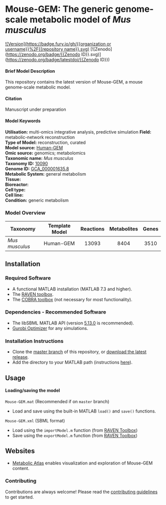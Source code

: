 
# Mouse-GEM: The generic genome-scale metabolic model of _Mus musculus_

[![Version](https://badge.fury.io/gh/{{organization or username}}%2F{{repository name}}.svg)](https://badge.fury.io/gh/sysbiochalmers/mouse-gem)
[![Zenodo](https://zenodo.org/badge/{{Zenodo ID}}.svg)](https://zenodo.org/badge/latestdoi/{{Zenodo ID}})


#### Brief Model Description

This repository contains the latest version of Mouse-GEM, a mouse genome-scale metabolic model.


#### Citation

Manuscript under preparation

#### Model Keywords

**Utilisation:** multi-omics integrative analysis, predictive simulation
**Field:** metabolic-network reconstruction  
**Type of Model:** reconstruction, curated  
**Model source:** [Human-GEM](https://doi.org/10.1126/scisignal.aaz1482)   
**Omic source:** genomics; metabolomics   
**Taxonomic name:** _Mus musculus_  
**Taxonomy ID:** [10090](https://identifiers.org/taxonomy:10090)  
**Genome ID:** [GCA_000001635.8](https://identifiers.org/insdc.gca:GCA_000001635.8)  
**Metabolic System:** general metabolism  
**Tissue:**  
**Bioreactor:**    
**Cell type:**  
**Cell line:**  
**Condition:** generic metabolism


### Model Overview

|Taxonomy | Template Model | Reactions | Metabolites| Genes |
| ------------- |:-------------:|:-------------:|:-------------:|:-----:|
|_Mus musculus_ |   Human-GEM |  13093  | 8404 | 3510 |


## Installation

### Required Software
* A functional MATLAB installation (MATLAB 7.3 and higher).
* The [RAVEN toolbox](https://github.com/SysBioChalmers/RAVEN).
* The [COBRA toolbox](https://github.com/opencobra/cobratoolbox) (not necessary for most functionality).


### Dependencies - Recommended Software
* The libSBML MATLAB API (version [5.13.0](https://sourceforge.net/projects/sbml/files/libsbml/5.13.0/stable/MATLAB%20interface/) is recommended).
* [Gurobi Optimizer](http://www.gurobi.com/registration/download-reg) for any simulations.


### Installation Instructions
* Clone the [master branch](https://github.com/SysBioChalmers/Mouse-GEM/tree/master) of this repository, or [download the latest release](https://github.com/SysBioChalmers/Mouse-GEM/releases/latest).
* Add the directory to your MATLAB path (instructions [here](https://se.mathworks.com/help/matlab/ref/addpath.html?requestedDomain=www.mathworks.com)).


## Usage

#### Loading/saving the model

`Mouse-GEM.mat` (Recommended if on `master` branch)
* Load and save using the built-in MATLAB `load()` and `save()` functions.

`Mouse-GEM.xml` (SBML format)
* Load using the `importModel.m` function (from [RAVEN Toolbox](https://github.com/SysBioChalmers/RAVEN))
* Save using the `exportModel.m` function (from [RAVEN Toolbox](https://github.com/SysBioChalmers/RAVEN))


## Websites

- [Metabolic Atlas](https://metabolicatlas.org/) enables visualization and exploration of Mouse-GEM content.


### Contributing

Contributions are always welcome! Please read the [contributing guidelines](.github/CONTRIBUTING.md) to get started.
